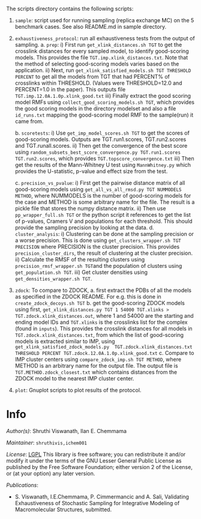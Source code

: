 The scripts directory contains the following scripts:

1. `sample`: script used for running sampling (replica exchange MC) on the 5 benchmark cases.
See also README.md in sample directory.

2.  `exhaustiveness_protocol`: run all exhaustiveness tests from the output of sampling.
    a. `prep`: 
        i) First run `get_xlink_distances.sh TGT` to get the crosslink distances for every sampled model, to identify good-scoring models. This provides the file `TGT.imp.xlink_distances.txt`. Note that the method of selecting good-scoring models varies based on the application. 
        ii) Next, run `get_xlink_satisfied_models.sh TGT THRESHOLD PERCENT` to get all the models from TGT that had PERCENT% of crosslinks within THRESHOLD. (Values were THRESHOLD=12.0 and PERCENT=1.0 in the paper). This outputs file `TGT.imp.12.0A.1.0p.xlink_good.txt` 
        iii) Finally extract the good scoring model RMFs using `collect_good_scoring_models.sh TGT`, which provides the good scoring models in the directory modelset and also a file `id_runs.txt` mapping the good-scoring model RMF to the sample(run) it came from.

    b. `scoretests`:
        i) Use `get_imp_model_scores.sh TGT` to get the scores of good-scoring models. Outputs are TGT.run1.scores, TGT.run2.scores and TGT.runall.scores.
        ii) Then get the convergence of the best score using `random_subsets_best_score_convergence.py TGT.run1.scores TGT.run2.scores`, which provides `TGT.topscore_convergence.txt`
        iii) Then get the results of the Mann-Whitney U test using `MannWhitney.py` which provides the U-statistic, p-value and effect size from the test.

    c. `precision_vs_pvalue`:
        i) First get the pairwise distance matrix of all good-scoring models using `get_all_vs_all_rmsd.py TGT NUMMODELS METHOD`,  where NUMMODELS is the number of good-scoring models for the case and METHOD is some arbitrary name for the file.  The result is a pickle file that stores the numpy distance matrix.
        ii) Then use `pp_wrapper_full.sh TGT` or the python script it references to get the list of p-values, Cramers V and populations for each threshold. This should provide the sampling precision by looking at the data. 
    d. `cluster_analysis`:
        i) Clustering can be done at the sampling precision or a worse precision. This is done using `get_clusters_wrapper.sh TGT PRECISION` where PRECISION is the cluster precision. This provides `precision_cluster_dirs`, the result of clustering at the cluster precision.
        ii) Calculate the RMSF of the resulting clusters using `precision_rmsf_wrapper.sh TGT`and the population of clusters using `get_population.sh TGT`.
        iii) Get cluster densities using `get_densities_wrapper.sh TGT`. 
 
3. `zdock`: To compare to ZDOCK, 
    a. first extract the PDBs of all the models as specified in the ZDOCK README. For e.g. this is done in `create_zdock_decoys.sh TGT`
    b. get the good-scoring ZDOCK models using first, `get_xlink_distances.py TGT 1 54000 TGT.xlinks > TGT.zdock.xlink_distances.out`, where 1 and 54000 are the starting and ending model IDs and `TGT.xlinks` is the crosslinks list for the complex (found in `inputs`). This provides the crosslink distances for all models in `TGT.zdock.xlink_distances.txt`, from which the list of good-scoring models is extracted similar to IMP, using `get_xlink_satisfied_zdock_models.py  TGT.zdock.xlink_distances.txt THRESHOLD PERCENT TGT.zdock.12.0A.1.0p.xlink_good.txt`
    c. Compare to IMP cluster centers using `compare_zdock_imp.sh TGT METHOD`, where METHOD is an arbitrary name for the output file. The output file is 	`TGT.METHOD.zdock_closest.txt` which contains distances from the ZDOCK model to the nearest IMP cluster center. 


4. `plot`: Gnuplot scripts to plot results of the protocol.

# Info

_Author(s)_: Shruthi Viswanath, Ilan E. Chemmama 

_Maintainer_: `shruthivis,ichem001`

_License_: [LGPL](http://www.gnu.org/licenses/old-licenses/lgpl-2.1.html)
This library is free software; you can redistribute it and/or
modify it under the terms of the GNU Lesser General Public
License as published by the Free Software Foundation; either
version 2 of the License, or (at your option) any later version.

_Publications_:
- S. Viswanath, I.E.Chemmama, P. Cimmermancic and A. Sali, Validating Exhaustiveness of Stochastic Sampling for Integrative Modeling of Macromolecular Structures, submitted.

